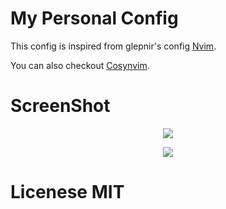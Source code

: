 # My Personal Config

This config is inspired from glepnir's config [Nvim](https://github.com/glepnir/nvim).

You can also checkout [Cosynvim](https://github.com/glepnir/cosynvim).

# ScreenShot

<p align="center">
  <img src="https://user-images.githubusercontent.com/76530956/201507316-c3493bee-fcb3-410e-afd3-70e4e62baffa.png"
</p>

<p align="center">
  <img src="https://user-images.githubusercontent.com/76530956/201507323-5603bd53-8b3f-4adc-9047-367a625bae35.png"
</p>

# Licenese MIT
